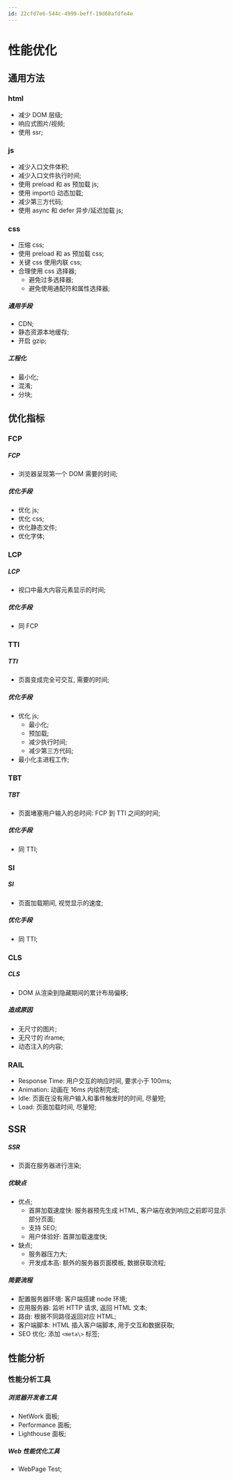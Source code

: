 ```yaml
---
id: 22cfd7e6-544c-4999-beff-19d68afdfe4e
---
```


# 性能优化

## 通用方法

### html

- 减少 DOM 层级;
- 响应式图片/视频;
- 使用 ssr;

### js

- 减少入口文件体积;
- 减少入口文件执行时间;
- 使用 preload 和 as 预加载 js;
- 使用 import() 动态加载;
- 减少第三方代码;
- 使用 async 和 defer 异步/延迟加载 js;

### css

- 压缩 css;
- 使用 preload 和 as 预加载 css;
- 关键 css 使用内联 css;
- 合理使用 css 选择器;
  - 避免过多选择器;
  - 避免使用通配符和属性选择器;

##### 通用手段

- CDN;
- 静态资源本地缓存;
- 开启 gzip;

##### 工程化

- 最小化;
- 混淆;
- 分块;

## 优化指标

### FCP

##### FCP

- 浏览器呈现第一个 DOM 需要的时间;

##### 优化手段

- 优化 js;
- 优化 css;
- 优化静态文件;
- 优化字体;

### LCP

##### LCP

- 视口中最大内容元素显示的时间;

##### 优化手段

- 同 FCP

### TTI

##### TTI

- 页面变成完全可交互, 需要的时间;

##### 优化手段

- 优化 js;
  - 最小化;
  - 预加载;
  - 减少执行时间;
  - 减少第三方代码;
- 最小化主进程工作;

### TBT

##### TBT

- 页面堵塞用户输入的总时间: FCP 到 TTI 之间的时间;

##### 优化手段

- 同 TTI;

### SI

##### SI

- 页面加载期间, 视觉显示的速度;

##### 优化手段

- 同 TTI;

### CLS

##### CLS

- DOM 从渲染到隐藏期间的累计布局偏移;

##### 造成原因

- 无尺寸的图片;
- 无尺寸的 iframe;
- 动态注入的内容;

### RAIL

- Response Time: 用户交互的响应时间, 要求小于 100ms;
- Animation: 动画在 16ms 内绘制完成;
- Idle: 页面在没有用户输入和事件触发时的时间, 尽量短;
- Load: 页面加载时间, 尽量短;

## SSR

##### SSR

- 页面在服务器进行渲染;

##### 优缺点

- 优点;
  - 首屏加载速度快: 服务器预先生成 HTML, 客户端在收到响应之前即可显示部分页面;
  - 支持 SEO;
  - 用户体验好: 首屏加载速度快;
- 缺点;
  - 服务器压力大;
  - 开发成本高: 额外的服务器页面模板, 数据获取流程;

##### 简要流程

- 配置服务器环境: 客户端搭建 node 环境;
- 应用服务器: 监听 HTTP 请求, 返回 HTML 文本;
- 路由: 根据不同路径返回对应 HTML;
- 客户端脚本: HTML 插入客户端脚本, 用于交互和数据获取;
- SEO 优化: 添加 `<meta\>` 标签;

## 性能分析

### 性能分析工具

##### 浏览器开发者工具

- NetWork 面板;
- Performance 面板;
- Lighthouse 面板;

##### Web 性能优化工具

- WebPage Test;
